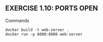 ## EXERCISE 1.10: PORTS OPEN
Commands
```shell
docker build -t web-server .
docker run -p 8080:8080 web-server
```